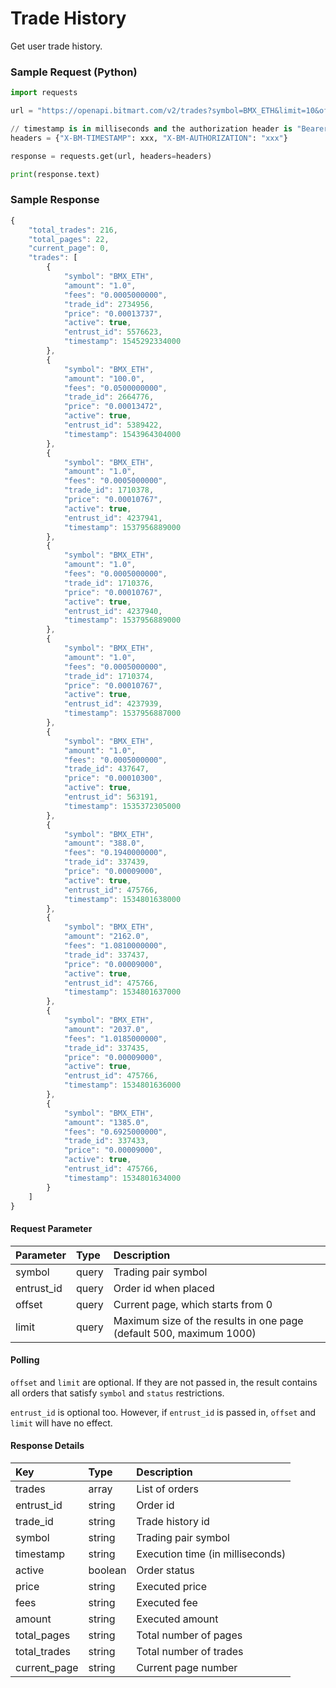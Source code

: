 # Trade History

Get user trade history.

### Sample Request \(Python\)

```py
import requests

url = "https://openapi.bitmart.com/v2/trades?symbol=BMX_ETH&limit=10&offset=0"

// timestamp is in milliseconds and the authorization header is "Bearer " + token
headers = {"X-BM-TIMESTAMP": xxx, "X-BM-AUTHORIZATION": "xxx"}

response = requests.get(url, headers=headers)

print(response.text)
```

### Sample Response

```js
{
    "total_trades": 216,
    "total_pages": 22,
    "current_page": 0,
    "trades": [
        {
            "symbol": "BMX_ETH",
            "amount": "1.0",
            "fees": "0.0005000000",
            "trade_id": 2734956,
            "price": "0.00013737",
            "active": true,
            "entrust_id": 5576623,
            "timestamp": 1545292334000
        },
        {
            "symbol": "BMX_ETH",
            "amount": "100.0",
            "fees": "0.0500000000",
            "trade_id": 2664776,
            "price": "0.00013472",
            "active": true,
            "entrust_id": 5389422,
            "timestamp": 1543964304000
        },
        {
            "symbol": "BMX_ETH",
            "amount": "1.0",
            "fees": "0.0005000000",
            "trade_id": 1710378,
            "price": "0.00010767",
            "active": true,
            "entrust_id": 4237941,
            "timestamp": 1537956889000
        },
        {
            "symbol": "BMX_ETH",
            "amount": "1.0",
            "fees": "0.0005000000",
            "trade_id": 1710376,
            "price": "0.00010767",
            "active": true,
            "entrust_id": 4237940,
            "timestamp": 1537956889000
        },
        {
            "symbol": "BMX_ETH",
            "amount": "1.0",
            "fees": "0.0005000000",
            "trade_id": 1710374,
            "price": "0.00010767",
            "active": true,
            "entrust_id": 4237939,
            "timestamp": 1537956887000
        },
        {
            "symbol": "BMX_ETH",
            "amount": "1.0",
            "fees": "0.0005000000",
            "trade_id": 437647,
            "price": "0.00010300",
            "active": true,
            "entrust_id": 563191,
            "timestamp": 1535372305000
        },
        {
            "symbol": "BMX_ETH",
            "amount": "388.0",
            "fees": "0.1940000000",
            "trade_id": 337439,
            "price": "0.00009000",
            "active": true,
            "entrust_id": 475766,
            "timestamp": 1534801638000
        },
        {
            "symbol": "BMX_ETH",
            "amount": "2162.0",
            "fees": "1.0810000000",
            "trade_id": 337437,
            "price": "0.00009000",
            "active": true,
            "entrust_id": 475766,
            "timestamp": 1534801637000
        },
        {
            "symbol": "BMX_ETH",
            "amount": "2037.0",
            "fees": "1.0185000000",
            "trade_id": 337435,
            "price": "0.00009000",
            "active": true,
            "entrust_id": 475766,
            "timestamp": 1534801636000
        },
        {
            "symbol": "BMX_ETH",
            "amount": "1385.0",
            "fees": "0.6925000000",
            "trade_id": 337433,
            "price": "0.00009000",
            "active": true,
            "entrust_id": 475766,
            "timestamp": 1534801634000
        }
    ]
}
```

#### Request Parameter

| Parameter | Type | Description |
| :--- | :--- | :--- |
| symbol | query | Trading pair symbol |
| entrust_id | query | Order id when placed |
| offset | query | Current page, which starts from 0 |
| limit | query | Maximum size of the results in one page (default 500, maximum 1000) |

#### Polling

```offset``` and ```limit``` are optional. If they are not passed in, the result contains all orders that satisfy ```symbol``` and ```status``` restrictions.

```entrust_id``` is optional too. However, if ```entrust_id``` is passed in, ```offset``` and ```limit``` will have no effect.

#### Response Details

| Key | Type | Description |
| :--- | :--- | :--- |
| trades | array | List of orders |
| entrust_id | string | Order id |
| trade_id | string | Trade history id |
| symbol | string | Trading pair symbol |
| timestamp | string | Execution time (in milliseconds) |
| active | boolean | Order status |
| price | string | Executed price |
| fees | string | Executed fee |
| amount | string | Executed amount |
| total_pages | string | Total number of pages |
| total_trades | string | Total number of trades |
| current_page | string | Current page number |




